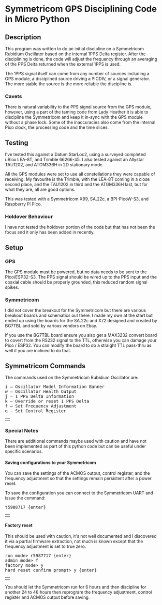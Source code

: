 #    Symmetricom GPS Disciplining Code in Micro Python

## Description

 This program was written to do an initial discipline on a Symmetricom Rubidium Oscillator based on the internal 1PPS Delta register.   After the disciplining is done, the code will adjust the frequency through an averaging of the PPS Delta returned when the external 1PPS is used.

The 1PPS signal itself can come from any number of sources including a GPS module, a disciplined source driving a PICDIV, or a signal generator.  The more stable the source is the more reliable the discipline is.

### Cavets
There is natural variability to the PPS signal source from the GPS module, however, using a part of the taming code from Lady Heather it is able to discipline the Symmetricom and keep it in-sync with the GPS module without a phase lock.  Some of the inaccuracies also come from the internal Pico clock, the processing code and the time slices.

## Testing
I’ve tested this against a Datum StarLoc2, using a surveyed completed uBlox LEA-8T, and Trimble 66266-45.  I also tested against an Allystar TAU1202, and ATGM336H in 2D stationary mode.

All the GPS modules were set to use all constellations they were capable of receiving. My favourite is the Trimble, with the LEA-8T coming in a close second place, and the TAU1202 in third and the ATGM336H last, but for what they are, all are good options.

This was tested with a Symmetricom X99, SA.22c, a BPI-PicoW-S3, and Raspberry Pi Pico.
### Holdover Behaviour
I have not tested the holdover portion of the code but that has not been the focus and it only has been added in recently.

## Setup
### GPS 
The GPS module must be powered, but no data needs to be sent to the Pico/ESP32-S3.  The PPS signal should be wired up to the PPS input and the coaxial cable should be properly grounded, this reduced random signal spikes.

### Symmetricom
I did not cover the breakout for the Symmetricom but there are various breakout boards and schematics out there.  I made my own at the start but ended up using the boards for the SA.22c and X72 designed and created by BG7TBL and sold by various vendors on Ebay.

If you use the BG7TBL board ensure you also get a MAX3232 convert board to covert from the RS232 signal to the TTL, otherwise you can damage your Pico / ESP32.  You can modify the board to do a straight TTL pass-thru as well if you are inclined to do that.

## Symmetricom Commands

The commands used on the Symmetricom Rubidium Oscillator are:

<table><td><tr> 
<pre>
i – Oscillator Model Information Banner
w – Oscillator Health Output
j – 1 PPS Delta Information
k – Override or reset 1 PPS Delta
f – Set Frequency Adjustment
q - Set Control Register
</pre> 
</tr></td></table>

### Special Notes

There are additional commands maybe used with caution and have not been implemented as part of this python code but can be useful under specific scenarios.

#### Saving configurations to your Symmetricom

You can save the settings of the ACMOS output, control register, and the frequency adjustment so that the settings remain persistent after a power reset.

To save the configuration you can connect to the Symmetricom UART and issue the command:

<table><td><tr> 
<pre>
t5988717 {enter}
</pre> 
</tr></td></table>

#### Factory reset

This should be used with caution, it's not well documented and I discovered it via a partial firmware extraction, not much is known except that the frequency adjustment is set to true zero.

<table><td><tr> 
<pre>
run mode> r5987717 {enter}
admin mode> f
factory mode> y
hard reset confirm prompt> y {enter}
</pre> 
</tr></td></table>
  
You should let the Symmetricom run for 6 hours and then discipline for another 24 to 48 hours then reprogram the frequency adjustment, control register and ACMOS output before saving.

